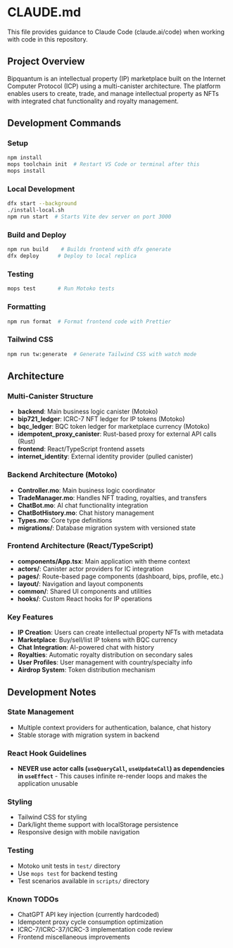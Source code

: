 # CLAUDE.md

This file provides guidance to Claude Code (claude.ai/code) when working with code in this repository.

## Project Overview

Bipquantum is an intellectual property (IP) marketplace built on the Internet Computer Protocol (ICP) using a multi-canister architecture. The platform enables users to create, trade, and manage intellectual property as NFTs with integrated chat functionality and royalty management.

## Development Commands

### Setup
```bash
npm install
mops toolchain init  # Restart VS Code or terminal after this
mops install
```

### Local Development
```bash
dfx start --background
./install-local.sh
npm run start  # Starts Vite dev server on port 3000
```

### Build and Deploy
```bash
npm run build    # Builds frontend with dfx generate
dfx deploy      # Deploy to local replica
```

### Testing
```bash
mops test       # Run Motoko tests
```

### Formatting
```bash
npm run format  # Format frontend code with Prettier
```

### Tailwind CSS
```bash
npm run tw:generate  # Generate Tailwind CSS with watch mode
```

## Architecture

### Multi-Canister Structure
- **backend**: Main business logic canister (Motoko)
- **bip721_ledger**: ICRC-7 NFT ledger for IP tokens (Motoko)
- **bqc_ledger**: BQC token ledger for marketplace currency (Motoko)
- **idempotent_proxy_canister**: Rust-based proxy for external API calls (Rust)
- **frontend**: React/TypeScript frontend assets
- **internet_identity**: External identity provider (pulled canister)

### Backend Architecture (Motoko)
- **Controller.mo**: Main business logic coordinator
- **TradeManager.mo**: Handles NFT trading, royalties, and transfers
- **ChatBot.mo**: AI chat functionality integration
- **ChatBotHistory.mo**: Chat history management
- **Types.mo**: Core type definitions
- **migrations/**: Database migration system with versioned state

### Frontend Architecture (React/TypeScript)
- **components/App.tsx**: Main application with theme context
- **actors/**: Canister actor providers for IC integration
- **pages/**: Route-based page components (dashboard, bips, profile, etc.)
- **layout/**: Navigation and layout components
- **common/**: Shared UI components and utilities
- **hooks/**: Custom React hooks for IP operations

### Key Features
- **IP Creation**: Users can create intellectual property NFTs with metadata
- **Marketplace**: Buy/sell/list IP tokens with BQC currency
- **Chat Integration**: AI-powered chat with history
- **Royalties**: Automatic royalty distribution on secondary sales
- **User Profiles**: User management with country/specialty info
- **Airdrop System**: Token distribution mechanism

## Development Notes

### State Management
- Multiple context providers for authentication, balance, chat history
- Stable storage with migration system in backend

### React Hook Guidelines
- **NEVER use actor calls (`useQueryCall`, `useUpdateCall`) as dependencies in `useEffect`** - This causes infinite re-render loops and makes the application unusable

### Styling
- Tailwind CSS for styling
- Dark/light theme support with localStorage persistence
- Responsive design with mobile navigation

### Testing
- Motoko unit tests in `test/` directory
- Use `mops test` for backend testing
- Test scenarios available in `scripts/` directory

### Known TODOs
- ChatGPT API key injection (currently hardcoded)
- Idempotent proxy cycle consumption optimization
- ICRC-7/ICRC-37/ICRC-3 implementation code review
- Frontend miscellaneous improvements